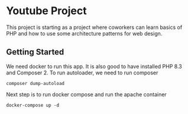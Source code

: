# Youtube Project

This project is starting as a project where 
coworkers can learn basics of PHP and how to
use some architecture patterns for web design.

## Getting Started

We need docker to run this app. It is also
good to have installed PHP 8.3 and Composer 2.
To run autoloader, we need to run composer
```shell
composer dump-autoload
```

Next step is to run docker compose and run
the apache container
```shell
docker-compose up -d
```
